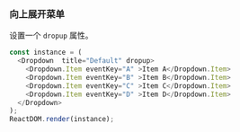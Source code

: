 ### 向上展开菜单

设置一个 `dropup` 属性。

<!--start-code-->
```js
const instance = (
  <Dropdown  title="Default" dropup>
    <Dropdown.Item eventKey="A" >Item A</Dropdown.Item>
    <Dropdown.Item eventKey="B" >Item B</Dropdown.Item>
    <Dropdown.Item eventKey="C" >Item C</Dropdown.Item>
    <Dropdown.Item eventKey="D" >Item D</Dropdown.Item>
  </Dropdown>
);
ReactDOM.render(instance);
```
<!--end-code-->